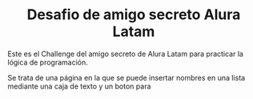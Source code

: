 <h1 align="center"> Desafio de amigo secreto Alura Latam </h1>
Este es el Challenge del amigo secreto de Alura Latam para practicar la lógica de programación.

Se trata de una página en la que se puede insertar nombres en una lista mediante una caja de texto y un boton para
